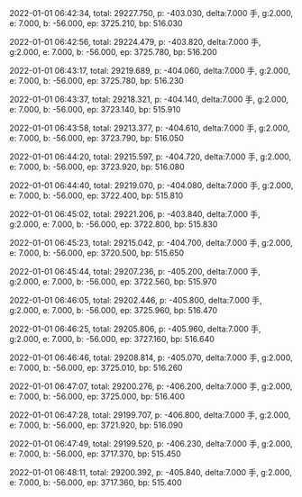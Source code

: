 2022-01-01 06:42:34, total: 29227.750, p: -403.030, delta:7.000 手, g:2.000, e: 7.000, b: -56.000, ep: 3725.210, bp: 516.030

2022-01-01 06:42:56, total: 29224.479, p: -403.820, delta:7.000 手, g:2.000, e: 7.000, b: -56.000, ep: 3725.780, bp: 516.200

2022-01-01 06:43:17, total: 29219.689, p: -404.060, delta:7.000 手, g:2.000, e: 7.000, b: -56.000, ep: 3725.780, bp: 516.230

2022-01-01 06:43:37, total: 29218.321, p: -404.140, delta:7.000 手, g:2.000, e: 7.000, b: -56.000, ep: 3723.140, bp: 515.910

2022-01-01 06:43:58, total: 29213.377, p: -404.610, delta:7.000 手, g:2.000, e: 7.000, b: -56.000, ep: 3723.790, bp: 516.050

2022-01-01 06:44:20, total: 29215.597, p: -404.720, delta:7.000 手, g:2.000, e: 7.000, b: -56.000, ep: 3723.920, bp: 516.080

2022-01-01 06:44:40, total: 29219.070, p: -404.080, delta:7.000 手, g:2.000, e: 7.000, b: -56.000, ep: 3722.400, bp: 515.810

2022-01-01 06:45:02, total: 29221.206, p: -403.840, delta:7.000 手, g:2.000, e: 7.000, b: -56.000, ep: 3722.800, bp: 515.830

2022-01-01 06:45:23, total: 29215.042, p: -404.700, delta:7.000 手, g:2.000, e: 7.000, b: -56.000, ep: 3720.500, bp: 515.650

2022-01-01 06:45:44, total: 29207.236, p: -405.200, delta:7.000 手, g:2.000, e: 7.000, b: -56.000, ep: 3722.560, bp: 515.970

2022-01-01 06:46:05, total: 29202.446, p: -405.800, delta:7.000 手, g:2.000, e: 7.000, b: -56.000, ep: 3725.960, bp: 516.470

2022-01-01 06:46:25, total: 29205.806, p: -405.960, delta:7.000 手, g:2.000, e: 7.000, b: -56.000, ep: 3727.160, bp: 516.640

2022-01-01 06:46:46, total: 29208.814, p: -405.070, delta:7.000 手, g:2.000, e: 7.000, b: -56.000, ep: 3725.010, bp: 516.260

2022-01-01 06:47:07, total: 29200.276, p: -406.200, delta:7.000 手, g:2.000, e: 7.000, b: -56.000, ep: 3725.000, bp: 516.400

2022-01-01 06:47:28, total: 29199.707, p: -406.800, delta:7.000 手, g:2.000, e: 7.000, b: -56.000, ep: 3721.920, bp: 516.090

2022-01-01 06:47:49, total: 29199.520, p: -406.230, delta:7.000 手, g:2.000, e: 7.000, b: -56.000, ep: 3717.370, bp: 515.450

2022-01-01 06:48:11, total: 29200.392, p: -405.840, delta:7.000 手, g:2.000, e: 7.000, b: -56.000, ep: 3717.360, bp: 515.400